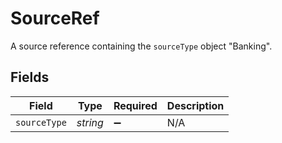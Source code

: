 # SourceRef

A source reference containing the `sourceType` object "Banking".


## Fields

| Field              | Type               | Required           | Description        |
| ------------------ | ------------------ | ------------------ | ------------------ |
| `sourceType`       | *string*           | :heavy_minus_sign: | N/A                |
